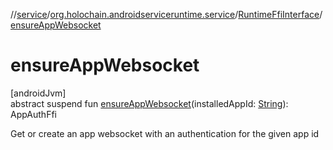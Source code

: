 //[service](../../../index.md)/[org.holochain.androidserviceruntime.service](../index.md)/[RuntimeFfiInterface](index.md)/[ensureAppWebsocket](ensure-app-websocket.md)

# ensureAppWebsocket

[androidJvm]\
abstract suspend fun [ensureAppWebsocket](ensure-app-websocket.md)(installedAppId: [String](https://kotlinlang.org/api/core/kotlin-stdlib/kotlin/-string/index.html)): AppAuthFfi

Get or create an app websocket with an authentication for the given app id